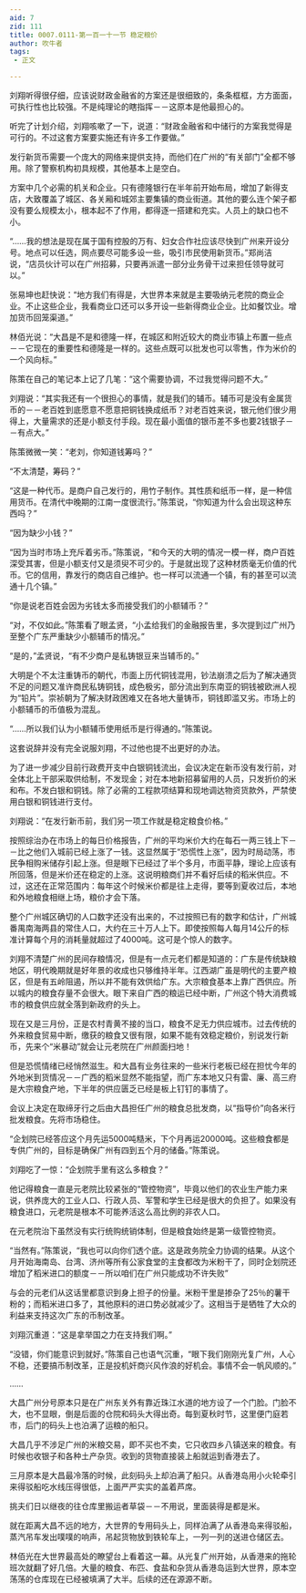 ```yaml
---
aid: 7
zid: 111
title: 0007.0111-第一百一十一节 稳定粮价
author: 吹牛者
tags: 
 - 正文

---
```




刘翔听得很仔细，应该说财政金融省的方案还是很细致的，条条框框，方方面面，可执行性也比较强。不是纯理论的瞎指挥－－这原本是他最担心的。

听完了计划介绍，刘翔咳嗽了一下，说道：“财政金融省和中储行的方案我觉得是可行的。不过这套方案要实施还有许多工作要做。”

发行新货币需要一个庞大的网络来提供支持，而他们在广州的“有关部门”全都不够用。除了警察机构初具规模，其他基本上是空白。

方案中几个必需的机关和企业。只有德隆银行在半年前开始布局，增加了新得支店，大致覆盖了城区、各关厢和城郊主要集镇的商业街道。其他的要么连个架子都没有要么规模太小，根本起不了作用，都得逐一搭建和充实。人员上的缺口也不小。

“……我的想法是现在属于国有控股的万有、妇女合作社应该尽快到广州来开设分号。地点可以任选，网点要尽可能多设一些，吸引市民使用新货币。”郑尚洁说，“店员伙计可以在广州招募，只要再派遣一部分业务骨干过来担任领导就可以。”

张易坤也赶快说：“地方我们有得是，大世界本来就是主要吸纳元老院的商业企业。不止这些企业，我看商业口还可以多开设一些新得商业企业。比如餐饮业。增加货币回笼渠道。”

林佰光说：“大昌是不是和德隆一样，在城区和附近较大的商业市镇上布置一些点－－它现在的重要性和德隆是一样的。这些点既可以批发也可以零售，作为米价的一个风向标。”

陈策在自己的笔记本上记了几笔：“这个需要协调，不过我觉得问题不大。”

刘翔说：“其实我还有一个很担心的事情，就是我们的辅币。辅币可是没有金属货币的－－老百姓到底愿意不愿意把铜钱换成纸币？对老百姓来说，银元他们很少用得上，大量需求的还是小额支付手段。现在最小面值的银币差不多也要2钱银子－－有点大。”

陈策微微一笑：“老刘，你知道钱筹吗？”

“不太清楚，筹码？”

“这是一种代币。是商户自己发行的，用竹子制作。其性质和纸币一样，是一种信用货币。在清代中晚期的江南一度很流行。”陈策说，“你知道为什么会出现这种东西吗？”

“因为缺少小钱？”

“因为当时市场上充斥着劣币。”陈策说，“和今天的大明的情况一模一样，商户百姓深受其害，但是小额支付又是须臾不可少的。于是就出现了这种材质毫无价值的代币。它的信用，靠发行的商店自己维护。也一样可以流通一个镇，有的甚至可以流通十几个镇。”

“你是说老百姓会因为劣钱太多而接受我们的小额辅币？”

“对，不仅如此。”陈策看了眼孟贤，“小孟给我们的金融报告里，多次提到过广州乃至整个广东严重缺少小额辅币的情况。”

“是的，”孟贤说，“有不少商户是私铸银豆来当辅币的。”

大明是个不太注重铸币的朝代，市面上历代铜钱混用，钞法崩溃之后为了解决通货不足的问题又准许商民私铸铜钱，成色极劣，部分流出到东南亚的铜钱被欧洲人视为“铅片”。崇祯朝为了解决财政困难又在各地大量铸币，铜钱即滥又劣。市场上的小额辅币的币值极为混乱。

“……所以我们认为小额辅币使用纸币是行得通的。”陈策说。

这套说辞并没有完全说服刘翔，不过他也提不出更好的办法。

为了进一步减少目前行政费开支中白银铜钱流出，会议决定在新币没有发行前，对全体北上干部采取供给制，不发现金；对在本地新招募留用的人员，只发折价的米和布。不发白银和铜钱。除了必需的工程款项结算和现地调达物资货款外，严禁使用白银和铜钱进行支付。

刘翔说：“在发行新币前，我们另一项工作就是稳定粮食价格。”

按照综治办在市场上的每日价格报告，广州的平均米价大约在每石一两三钱上下－－比之他们入城前已经上涨了一钱。这显然属于“恐慌性上涨”，因为时局动荡，市民争相购米储存引起上涨。但是眼下已经过了半个多月，市面平静，理论上应该有所回落，但是米价还在稳定的上涨。这说明粮商们并不看好后续的稻米供应。不过，这还在正常范围内：每年这个时候米价都是往上走得，要等到夏收过后，本地和外地粮食相继上场，粮价才会下落。

整个广州城区确切的人口数字还没有出来的，不过按照已有的数字和估计，广州城番禺南海两县的常住人口，大约在三十万人上下。即使按照每人每月14公斤的标准计算每个月的消耗量就超过了4000吨。这可是个惊人的数字。

刘翔不清楚广州的民间存粮情况，但是有一点元老们都是知道的：广东是传统缺粮地区，明代晚期就是好年景的收成也只够维持半年。江西湖广虽是明代的主要产粮区，但是有五岭阻遏，所以并不能有效供给广东。大宗粮食基本上靠广西供应。所以城内的粮食存量不会很大。眼下来自广西的粮运已经中断，广州这个特大消费城市的粮食供应就全落到新政府的头上。

现在又是三月份，正是农村青黄不接的当口，粮食不足无力供应城市。过去传统的外来粮食贸易中断，缴获的粮食又很有限，如果不能有效稳定粮价，别说发行新币，先来个“米暴动”就会让元老院在广州颜面扫地！

但是恐慌情绪已经悄然滋生。和大昌有业务往来的一些米行老板已经在担忧今年的外地米到货情况－－广西的稻米显然不能指望，而广东本地又只有雷、廉、高三府是大宗粮食产地，下半年的供应匮乏已经是板上钉钉的事情了。

会议上决定在取缔牙行之后由大昌担任广州的粮食总批发商，以“指导价”向各米行批发粮食。先将市场稳住。

“企划院已经答应这个月先运5000吨糙米，下个月再运20000吨。这些粮食都是专供广州的，目标是确保广州有四到五个月的储备。”陈策说。

刘翔吃了一惊：“企划院手里有这么多粮食？”

他记得粮食一直是元老院比较紧张的“管控物资”，毕竟以他们的农业生产能力来说，供养庞大的工业人口、行政人员、军警和学生已经是很大的负担了。如果没有粮食进口，元老院是根本不可能养活这么高比例的非农人口。

在元老院治下虽然没有实行统购统销体制，但是粮食始终是第一级管控物资。

“当然有。”陈策说，“我也可以向你们透个底。这是政务院全力协调的结果。从这个月开始海南岛、台湾、济州等所有公家食堂的主食都改为米粉干了，同时企划院还增加了稻米进口的额度－－所以咱们在广州只能成功不许失败”

与会的元老们从这话里都意识到身上担子的份量。米粉干里是掺杂了25％的薯干粉的；而稻米进口多了，其他原料的进口势必就减少了。这相当于是牺牲了大众的利益来支持这次广东的币制改革。

刘翔沉重道：“这是拿举国之力在支持我们啊。”

“没错，你们能意识到就好。”陈策自己也语气沉重，“眼下我们刚刚光复广州，人心不稳，还要搞币制改革，正是投机奸商兴风作浪的好机会。事情不会一帆风顺的。”

……

大昌广州分号原本只是在广州东关外有靠近珠江水道的地方设了一个门脸。门脸不大，也不显眼，倒是后面的仓院和码头大得出奇。每到夏秋时节，这里便门庭若市，后门的码头上也泊满了运粮的船只。

大昌几乎不涉足广州的米粮交易，即不买也不卖，它只收四乡八镇送来的粮食。有时候也收银子和各种土产杂货。收到的货物直接装上船就运到香港去了。

三月原本是大昌最冷落的时候，此刻码头上却泊满了船只。从香港岛用小火轮牵引来得驳船吃水线压得很低，上面严严实实的盖着芦席。

挑夫们日以继夜的往仓库里搬运者草袋－－不用说，里面装得是都是米。

就在距离大昌不远的地方，大世界的专用码头上，同样泊满了从香港岛来得驳船，蒸汽吊车发出噗噗的响声，吊起货物放到铁轮车上，一列一列的送进仓储区去。

林佰光在大世界最高处的瞭望台上看着这一幕。从光复广州开始，从香港来的拖轮班次就翻了好几倍。大量的粮食、布匹、食盐和杂货从香港岛运到大世界，原本空荡荡的仓库现在已经被填满了大半。后续的还在源源不断。



